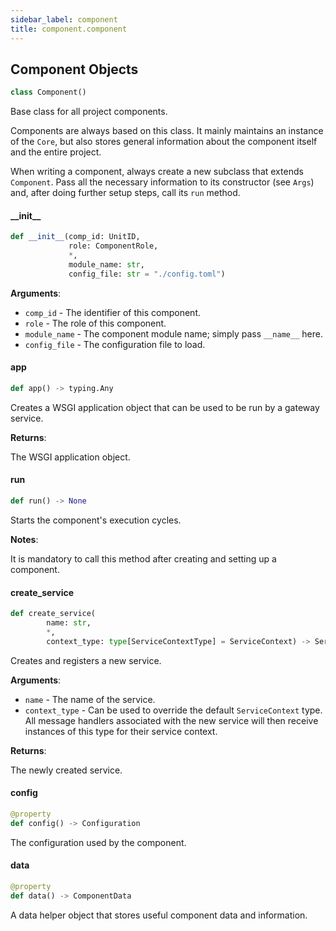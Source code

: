 ```yaml
---
sidebar_label: component
title: component.component
---
```


## Component Objects

```python
class Component()
```

Base class for all project components.

Components are always based on this class. It mainly maintains an instance of the ``Core``, but also stores general information
about the component itself and the entire project.

When writing a component, always create a new subclass that extends ``Component``. Pass all the necessary information to its
constructor (see ``Args``) and, after doing further setup steps, call its ``run`` method.

#### \_\_init\_\_

```python
def __init__(comp_id: UnitID,
             role: ComponentRole,
             *,
             module_name: str,
             config_file: str = "./config.toml")
```

**Arguments**:

- `comp_id` - The identifier of this component.
- `role` - The role of this component.
- `module_name` - The component module name; simply pass ``__name__`` here.
- `config_file` - The configuration file to load.

#### app

```python
def app() -> typing.Any
```

Creates a WSGI application object that can be used to be run by a gateway service.

**Returns**:

  The WSGI application object.

#### run

```python
def run() -> None
```

Starts the component&#x27;s execution cycles.

**Notes**:

  It is mandatory to call this method after creating and setting up a component.

#### create\_service

```python
def create_service(
        name: str,
        *,
        context_type: type[ServiceContextType] = ServiceContext) -> Service
```

Creates and registers a new service.

**Arguments**:

- `name` - The name of the service.
- `context_type` - Can be used to override the default ``ServiceContext`` type. All message handlers
  associated with the new service will then receive instances of this type for their service context.
  

**Returns**:

  The newly created service.

#### config

```python
@property
def config() -> Configuration
```

The configuration used by the component.

#### data

```python
@property
def data() -> ComponentData
```

A data helper object that stores useful component data and information.

